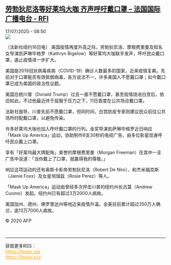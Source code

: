 <!--1594979679000-->
[劳勃狄尼洛等好莱坞大咖 齐声呼吁戴口罩 – 法国国际广播电台 - RFI](http://www.rfi.fr//cn/contenu/20200717-%E5%8A%B3%E5%8B%83%E7%8B%84%E5%B0%BC%E6%B4%9B%E7%AD%89%E5%A5%BD%E8%8E%B1%E5%9D%9E%E5%A4%A7%E5%92%96-%E9%BD%90%E5%A3%B0%E5%91%BC%E5%90%81%E6%88%B4%E5%8F%A3%E7%BD%A9)
------

<div>17/07/2020 - 08:50</div><img src="https://s.rfi.fr/media/display/ef4c35c4-c801-11ea-876f-005056bf87d6/w:310/p:16x9/health0001b.200717145001.jpg"><div class="t-content__body u-clearfix"><div class="m-interstitial"></div><p>（法新社纽约16日电）    美国疫情再度升高之际，劳勃狄尼洛、摩根费里曼及知名女导演凯萨琳毕格罗（Kathryn Bigelow）等好莱坞大咖联手发声，呼吁民众戴口罩，遏止疫情进一步扩大。</p><p>    美国是2019冠状病毒疾病（COVID-19）确诊人数最多的国家，近来疫情复飙。先前对于口罩能否有效抵御病毒，各方说法不一，许多美国人不愿戴口罩；如今戴口罩已成为美国的政治性议题。</p><p>    美国总统川普（Donald Trump）过去一直不愿戴口罩，甚至疫情烧进白宫后，依旧如此。不过他最近终于屈服于压力之下，11日首度在公共场合戴口罩。</p><p>    法新社报导，川普先前不愿戴口罩，但同时间，白宫防疫专家则建议民众前往公共场所时配戴口罩，以避免传染。</p><p>    许多好莱坞大咖也加入呼吁戴口罩的行列。金奖导演凯萨琳毕格罗近日响应「Mask Up America」运动，协助制作8支30秒的电视广告，由多位影星现身呼吁民众戴上口罩。</p><p>    享有「好莱坞最大牌配角」美誉的摩根费里曼（Morgan Freeman）在其中一支广告中说道：「当你戴上了口罩，就赢得我的尊敬。」</p><p>    响应这项运动的还有奥斯卡影帝劳勃狄尼洛（Robert De Niro）、和杰米福克斯（Jamie Foxx）及女星培瑞兹（Rosie Perez）等人。</p><p>    「Mask Up America」运动由曾经多次抨击川普的纽约州长古莫（Andrew Cuomo）发起。纽约州已有超过3万2000人病故。</p><p>    美国加州、德州、佛罗里达州等地近来疫情升温。全美目前累计超过350万人确诊，逾13万7000人病故。</p><p class="t-copyright">© 2020 AFP</p>        </div><br><hr><div>获取更多RSS：<br><a href="https://feedx.net" style="color:orange" target="_blank">https://feedx.net</a> <br><a href="https://feedx.xyz" style="color:orange" target="_blank">https://feedx.xyz</a><br></div>
